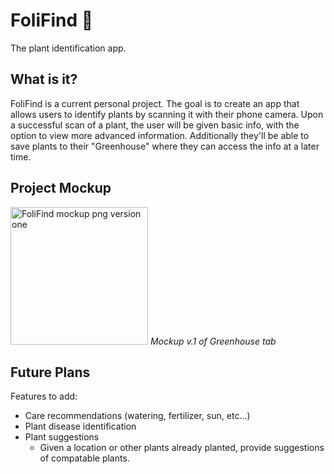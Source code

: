 # FoliFind 🌱
The plant identification app.

## What is it?
FoliFind is a current personal project. The goal is to create an app that allows users to identify plants by scanning it with their phone camera. Upon a successful scan of a plant, the user will be given basic info, with the option to view more advanced information. Additionally they'll be able to save plants to their "Greenhouse" where they can access the info at a later time.

## Project Mockup
<image src="/mockups/Mockup_v1.png" alt="FoliFind mockup png version one" width="220px">
<i>Mockup v.1 of Greenhouse tab</i>

## Future Plans
 Features to add:
- Care recommendations (watering, fertilizer, sun, etc...)
- Plant disease identification
- Plant suggestions
  - Given a location or other plants already planted, provide suggestions of compatable plants.
